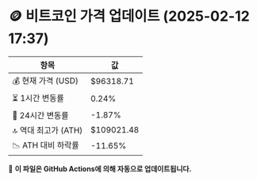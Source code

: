 # 🪙 비트코인 가격 업데이트 (2025-02-12 17:37)

| 항목                | 값 |
|--------------------|----------------|
| 💰 현재 가격 (USD) | $96318.71 |
| ⏳ 1시간 변동률    | 0.24% |
| 📆 24시간 변동률   | -1.87% |
| 🔝 역대 최고가 (ATH) | $109021.48 |
| 📉 ATH 대비 하락률 | -11.65% |

🔄 **이 파일은 GitHub Actions에 의해 자동으로 업데이트됩니다.**
